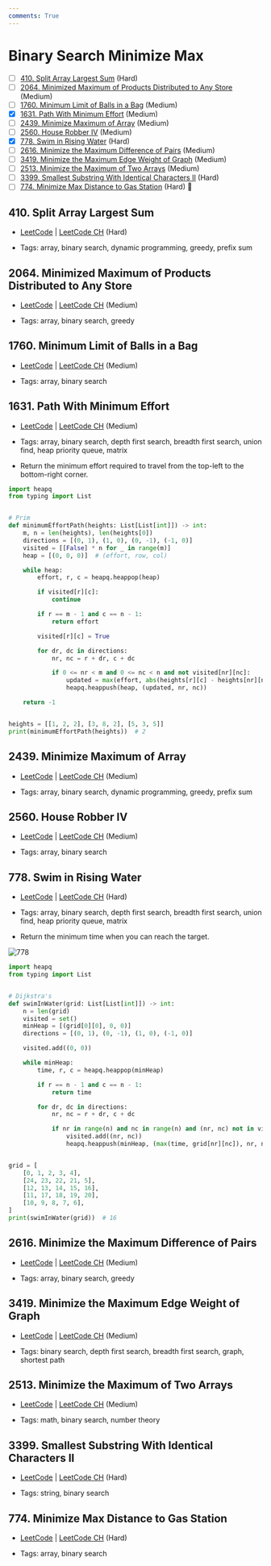 ```yaml
---
comments: True
---
```


# Binary Search Minimize Max

- [ ] [410. Split Array Largest Sum](https://leetcode.cn/problems/split-array-largest-sum/) (Hard)
- [ ] [2064. Minimized Maximum of Products Distributed to Any Store](https://leetcode.cn/problems/minimized-maximum-of-products-distributed-to-any-store/) (Medium)
- [ ] [1760. Minimum Limit of Balls in a Bag](https://leetcode.cn/problems/minimum-limit-of-balls-in-a-bag/) (Medium)
- [x] [1631. Path With Minimum Effort](https://leetcode.cn/problems/path-with-minimum-effort/) (Medium)
- [ ] [2439. Minimize Maximum of Array](https://leetcode.cn/problems/minimize-maximum-of-array/) (Medium)
- [ ] [2560. House Robber IV](https://leetcode.cn/problems/house-robber-iv/) (Medium)
- [x] [778. Swim in Rising Water](https://leetcode.cn/problems/swim-in-rising-water/) (Hard)
- [ ] [2616. Minimize the Maximum Difference of Pairs](https://leetcode.cn/problems/minimize-the-maximum-difference-of-pairs/) (Medium)
- [ ] [3419. Minimize the Maximum Edge Weight of Graph](https://leetcode.cn/problems/minimize-the-maximum-edge-weight-of-graph/) (Medium)
- [ ] [2513. Minimize the Maximum of Two Arrays](https://leetcode.cn/problems/minimize-the-maximum-of-two-arrays/) (Medium)
- [ ] [3399. Smallest Substring With Identical Characters II](https://leetcode.cn/problems/smallest-substring-with-identical-characters-ii/) (Hard)
- [ ] [774. Minimize Max Distance to Gas Station](https://leetcode.cn/problems/minimize-max-distance-to-gas-station/) (Hard) 👑

## 410. Split Array Largest Sum

-   [LeetCode](https://leetcode.com/problems/split-array-largest-sum/) | [LeetCode CH](https://leetcode.cn/problems/split-array-largest-sum/) (Hard)

-   Tags: array, binary search, dynamic programming, greedy, prefix sum

## 2064. Minimized Maximum of Products Distributed to Any Store

-   [LeetCode](https://leetcode.com/problems/minimized-maximum-of-products-distributed-to-any-store/) | [LeetCode CH](https://leetcode.cn/problems/minimized-maximum-of-products-distributed-to-any-store/) (Medium)

-   Tags: array, binary search, greedy

## 1760. Minimum Limit of Balls in a Bag

-   [LeetCode](https://leetcode.com/problems/minimum-limit-of-balls-in-a-bag/) | [LeetCode CH](https://leetcode.cn/problems/minimum-limit-of-balls-in-a-bag/) (Medium)

-   Tags: array, binary search

## 1631. Path With Minimum Effort

-   [LeetCode](https://leetcode.com/problems/path-with-minimum-effort/) | [LeetCode CH](https://leetcode.cn/problems/path-with-minimum-effort/) (Medium)

-   Tags: array, binary search, depth first search, breadth first search, union find, heap priority queue, matrix
-   Return the minimum effort required to travel from the top-left to the bottom-right corner.

```python title="1631. Path With Minimum Effort - Python Solution"
import heapq
from typing import List


# Prim
def minimumEffortPath(heights: List[List[int]]) -> int:
    m, n = len(heights), len(heights[0])
    directions = [(0, 1), (1, 0), (0, -1), (-1, 0)]
    visited = [[False] * n for _ in range(m)]
    heap = [(0, 0, 0)]  # (effort, row, col)

    while heap:
        effort, r, c = heapq.heappop(heap)

        if visited[r][c]:
            continue

        if r == m - 1 and c == n - 1:
            return effort

        visited[r][c] = True

        for dr, dc in directions:
            nr, nc = r + dr, c + dc

            if 0 <= nr < m and 0 <= nc < n and not visited[nr][nc]:
                updated = max(effort, abs(heights[r][c] - heights[nr][nc]))
                heapq.heappush(heap, (updated, nr, nc))

    return -1


heights = [[1, 2, 2], [3, 8, 2], [5, 3, 5]]
print(minimumEffortPath(heights))  # 2

```

## 2439. Minimize Maximum of Array

-   [LeetCode](https://leetcode.com/problems/minimize-maximum-of-array/) | [LeetCode CH](https://leetcode.cn/problems/minimize-maximum-of-array/) (Medium)

-   Tags: array, binary search, dynamic programming, greedy, prefix sum

## 2560. House Robber IV

-   [LeetCode](https://leetcode.com/problems/house-robber-iv/) | [LeetCode CH](https://leetcode.cn/problems/house-robber-iv/) (Medium)

-   Tags: array, binary search

## 778. Swim in Rising Water

-   [LeetCode](https://leetcode.com/problems/swim-in-rising-water/) | [LeetCode CH](https://leetcode.cn/problems/swim-in-rising-water/) (Hard)

-   Tags: array, binary search, depth first search, breadth first search, union find, heap priority queue, matrix
-   Return the minimum time when you can reach the target.

![778](https://assets.leetcode.com/uploads/2021/06/29/swim2-grid-1.jpg)

```python title="778. Swim in Rising Water - Python Solution"
import heapq
from typing import List


# Dijkstra's
def swimInWater(grid: List[List[int]]) -> int:
    n = len(grid)
    visited = set()
    minHeap = [(grid[0][0], 0, 0)]
    directions = [(0, 1), (0, -1), (1, 0), (-1, 0)]

    visited.add((0, 0))

    while minHeap:
        time, r, c = heapq.heappop(minHeap)

        if r == n - 1 and c == n - 1:
            return time

        for dr, dc in directions:
            nr, nc = r + dr, c + dc

            if nr in range(n) and nc in range(n) and (nr, nc) not in visited:
                visited.add((nr, nc))
                heapq.heappush(minHeap, (max(time, grid[nr][nc]), nr, nc))


grid = [
    [0, 1, 2, 3, 4],
    [24, 23, 22, 21, 5],
    [12, 13, 14, 15, 16],
    [11, 17, 18, 19, 20],
    [10, 9, 8, 7, 6],
]
print(swimInWater(grid))  # 16

```

## 2616. Minimize the Maximum Difference of Pairs

-   [LeetCode](https://leetcode.com/problems/minimize-the-maximum-difference-of-pairs/) | [LeetCode CH](https://leetcode.cn/problems/minimize-the-maximum-difference-of-pairs/) (Medium)

-   Tags: array, binary search, greedy

## 3419. Minimize the Maximum Edge Weight of Graph

-   [LeetCode](https://leetcode.com/problems/minimize-the-maximum-edge-weight-of-graph/) | [LeetCode CH](https://leetcode.cn/problems/minimize-the-maximum-edge-weight-of-graph/) (Medium)

-   Tags: binary search, depth first search, breadth first search, graph, shortest path

## 2513. Minimize the Maximum of Two Arrays

-   [LeetCode](https://leetcode.com/problems/minimize-the-maximum-of-two-arrays/) | [LeetCode CH](https://leetcode.cn/problems/minimize-the-maximum-of-two-arrays/) (Medium)

-   Tags: math, binary search, number theory

## 3399. Smallest Substring With Identical Characters II

-   [LeetCode](https://leetcode.com/problems/smallest-substring-with-identical-characters-ii/) | [LeetCode CH](https://leetcode.cn/problems/smallest-substring-with-identical-characters-ii/) (Hard)

-   Tags: string, binary search

## 774. Minimize Max Distance to Gas Station

-   [LeetCode](https://leetcode.com/problems/minimize-max-distance-to-gas-station/) | [LeetCode CH](https://leetcode.cn/problems/minimize-max-distance-to-gas-station/) (Hard)

-   Tags: array, binary search

